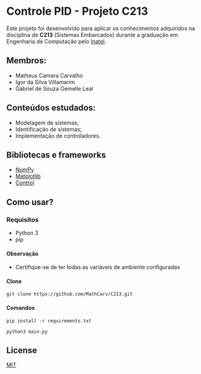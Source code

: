 # Controle PID - Projeto C213

Este projeto foi desenvolvido para aplicar os conhecimentos adquiridos na disciplina de **C213** (Sistemas Embarcados) durante a graduação em Engenharia de Computação pelo [Inatel](https://inatel.br/home/).

## Membros:
* Matheus Camara Carvalho
* Igor da Silva Villamarim
* Gabriel de Souza Gemelle Leal

## Conteúdos estudados:
* Modelagem de sistemas;
* Identificação de sistemas;
* Implementação de controladores.

## Bibliotecas e frameworks
* [NumPy](https://numpy.org/)
* [Matplotlib](https://matplotlib.org/)
* [Control](https://pypi.org/project/control/)

## Como usar?

### Requisitos
 * Python 3
 * pip
 
#### Observação
 * Certifique-se de ter todas as variáveis de ambiente configuradas
 
#### Clone

```
git clone https://github.com/MathCarv/C213.git
```
#### Comandos

```
pip install -r requirements.txt 
```

```
python3 main.py
```

## License
[MIT](https://choosealicense.com/licenses/mit/)
